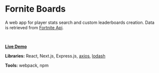 # Fornite Boards

A web app for player stats search and custom leaderboards creation. Data is retrieved from [Fortnite Api](https://fortniteapi.com/).

<br>

**[Live Demo](https://www.google.com/)**

**Libraries:** React, Next.js, Express.js, [axios](https://github.com/mzabriskie/axios), [lodash](https://github.com/lodash/lodash)

**Tools:** webpack, npm
